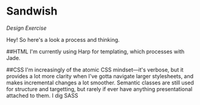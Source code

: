 # Sandwish
_Design Exercise_

Hey! So here's a look a process and thinking.

##HTML
I'm currently using Harp for templating, which processes with Jade. 

##CSS
I'm increasingly of the atomic CSS mindset—it's verbose, but it provides a lot more clarity when I've gotta navigate larger stylesheets, and makes incremental changes a lot smoother. Semantic classes are still used for structure and targetting, but rarely if ever have anything presentational attached to them. 
I dig SASS 
